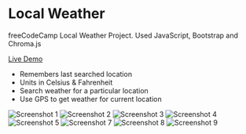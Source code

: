 # Local Weather
freeCodeCamp Local Weather Project. Used JavaScript, Bootstrap and Chroma.js

[Live Demo](https://storage.googleapis.com/thappy/Projects/Weather/index.html)

* Remembers last searched location
* Units in Celsius & Fahrenheit
* Search weather for a particular location
* Use GPS to get weather for current location

![Screenshot 1](https://github.com/the-thappy/local-weather/blob/master/screens/screen1.jpg)
![Screenshot 2](https://github.com/the-thappy/local-weather/blob/master/screens/screen2.jpg)
![Screenshot 3](https://github.com/the-thappy/local-weather/blob/master/screens/screen3.jpg)
![Screenshot 4](https://github.com/the-thappy/local-weather/blob/master/screens/screen4.jpg)
![Screenshot 5](https://github.com/the-thappy/local-weather/blob/master/screens/screen5.jpg)
![Screenshot 7](https://github.com/the-thappy/local-weather/blob/master/screens/screen7.png)
![Screenshot 8](https://github.com/the-thappy/local-weather/blob/master/screens/screen8.png)
![Screenshot 9](https://github.com/the-thappy/local-weather/blob/master/screens/screen9.png)


